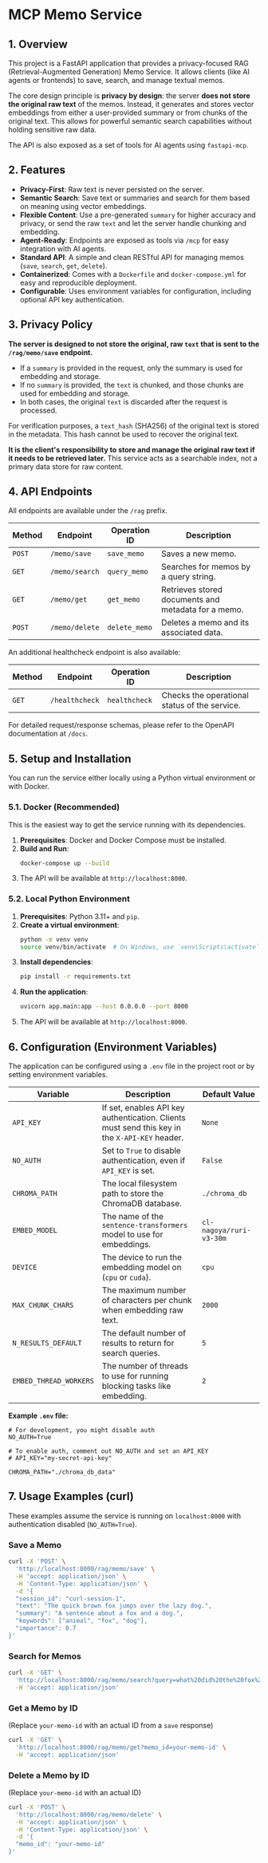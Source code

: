 # MCP Memo Service

## 1. Overview

This project is a FastAPI application that provides a privacy-focused RAG (Retrieval-Augmented Generation) Memo Service. It allows clients (like AI agents or frontends) to save, search, and manage textual memos.

The core design principle is **privacy by design**: the server **does not store the original raw text** of the memos. Instead, it generates and stores vector embeddings from either a user-provided summary or from chunks of the original text. This allows for powerful semantic search capabilities without holding sensitive raw data.

The API is also exposed as a set of tools for AI agents using `fastapi-mcp`.

## 2. Features

- **Privacy-First**: Raw text is never persisted on the server.
- **Semantic Search**: Save text or summaries and search for them based on meaning using vector embeddings.
- **Flexible Content**: Use a pre-generated `summary` for higher accuracy and privacy, or send the raw `text` and let the server handle chunking and embedding.
- **Agent-Ready**: Endpoints are exposed as tools via `/mcp` for easy integration with AI agents.
- **Standard API**: A simple and clean RESTful API for managing memos (`save`, `search`, `get`, `delete`).
- **Containerized**: Comes with a `Dockerfile` and `docker-compose.yml` for easy and reproducible deployment.
- **Configurable**: Uses environment variables for configuration, including optional API key authentication.

## 3. Privacy Policy

**The server is designed to not store the original, raw `text` that is sent to the `/rag/memo/save` endpoint.**

- If a `summary` is provided in the request, only the summary is used for embedding and storage.
- If no `summary` is provided, the `text` is chunked, and those chunks are used for embedding and storage.
- In both cases, the original `text` is discarded after the request is processed.

For verification purposes, a `text_hash` (SHA256) of the original text is stored in the metadata. This hash cannot be used to recover the original text.

**It is the client's responsibility to store and manage the original raw text if it needs to be retrieved later.** This service acts as a searchable index, not a primary data store for raw content.

## 4. API Endpoints

All endpoints are available under the `/rag` prefix.

| Method | Endpoint              | Operation ID  | Description                                        |
|--------|-----------------------|---------------|----------------------------------------------------|
| `POST` | `/memo/save`          | `save_memo`   | Saves a new memo.                                  |
| `GET`  | `/memo/search`        | `query_memo`  | Searches for memos by a query string.              |
| `GET`  | `/memo/get`           | `get_memo`    | Retrieves stored documents and metadata for a memo.|
| `POST` | `/memo/delete`        | `delete_memo` | Deletes a memo and its associated data.            |

An additional healthcheck endpoint is also available:

| Method | Endpoint       | Operation ID  | Description                               |
|--------|----------------|---------------|-------------------------------------------|
| `GET`  | `/healthcheck` | `healthcheck` | Checks the operational status of the service. |

For detailed request/response schemas, please refer to the OpenAPI documentation at `/docs`.

## 5. Setup and Installation

You can run the service either locally using a Python virtual environment or with Docker.

### 5.1. Docker (Recommended)

This is the easiest way to get the service running with its dependencies.

1.  **Prerequisites**: Docker and Docker Compose must be installed.
2.  **Build and Run**:
    ```bash
    docker-compose up --build
    ```
3.  The API will be available at `http://localhost:8000`.

### 5.2. Local Python Environment

1.  **Prerequisites**: Python 3.11+ and `pip`.
2.  **Create a virtual environment**:
    ```bash
    python -m venv venv
    source venv/bin/activate  # On Windows, use `venv\Scripts\activate`
    ```
3.  **Install dependencies**:
    ```bash
    pip install -r requirements.txt
    ```
4.  **Run the application**:
    ```bash
    uvicorn app.main:app --host 0.0.0.0 --port 8000
    ```
5.  The API will be available at `http://localhost:8000`.

## 6. Configuration (Environment Variables)

The application can be configured using a `.env` file in the project root or by setting environment variables.

| Variable                 | Description                                                              | Default Value            |
|--------------------------|--------------------------------------------------------------------------|--------------------------|
| `API_KEY`                | If set, enables API key authentication. Clients must send this key in the `X-API-KEY` header. | `None`                   |
| `NO_AUTH`                | Set to `True` to disable authentication, even if `API_KEY` is set.       | `False`                  |
| `CHROMA_PATH`            | The local filesystem path to store the ChromaDB database.                | `./chroma_db`            |
| `EMBED_MODEL`            | The name of the `sentence-transformers` model to use for embeddings.     | `cl-nagoya/ruri-v3-30m`  |
| `DEVICE`                 | The device to run the embedding model on (`cpu` or `cuda`).              | `cpu`                    |
| `MAX_CHUNK_CHARS`        | The maximum number of characters per chunk when embedding raw text.      | `2000`                   |
| `N_RESULTS_DEFAULT`      | The default number of results to return for search queries.              | `5`                      |
| `EMBED_THREAD_WORKERS`   | The number of threads to use for running blocking tasks like embedding.  | `2`                      |

**Example `.env` file:**
```
# For development, you might disable auth
NO_AUTH=True

# To enable auth, comment out NO_AUTH and set an API_KEY
# API_KEY="my-secret-api-key"

CHROMA_PATH="./chroma_db_data"
```

## 7. Usage Examples (curl)

These examples assume the service is running on `localhost:8000` with authentication disabled (`NO_AUTH=True`).

### Save a Memo

```bash
curl -X 'POST' \
  'http://localhost:8000/rag/memo/save' \
  -H 'accept: application/json' \
  -H 'Content-Type: application/json' \
  -d '{
  "session_id": "curl-session-1",
  "text": "The quick brown fox jumps over the lazy dog.",
  "summary": "A sentence about a fox and a dog.",
  "keywords": ["animal", "fox", "dog"],
  "importance": 0.7
}'
```

### Search for Memos

```bash
curl -X 'GET' \
  'http://localhost:8000/rag/memo/search?query=what%20did%20the%20fox%20do' \
  -H 'accept: application/json'
```

### Get a Memo by ID

(Replace `your-memo-id` with an actual ID from a `save` response)
```bash
curl -X 'GET' \
  'http://localhost:8000/rag/memo/get?memo_id=your-memo-id' \
  -H 'accept: application/json'
```

### Delete a Memo by ID

(Replace `your-memo-id` with an actual ID)
```bash
curl -X 'POST' \
  'http://localhost:8000/rag/memo/delete' \
  -H 'accept: application/json' \
  -H 'Content-Type: application/json' \
  -d '{
  "memo_id": "your-memo-id"
}'
```
